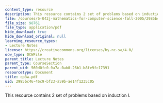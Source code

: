 ```yaml
---
content_type: resource
description: This resource contains 2 set of problems based on induction I.
file: /courses/6-042j-mathematics-for-computer-science-fall-2005/2985bc4646c9bf23a59bae14f1235c05_cp3w.pdf
file_size: 98761
file_type: application/pdf
hide_download: true
hide_download_original: null
learning_resource_types:
- Lecture Notes
license: https://creativecommons.org/licenses/by-nc-sa/4.0/
ocw_type: OCWFile
parent_title: Lecture Notes
parent_type: CourseSection
parent_uid: 560d0fc0-0a7a-0ab0-26b1-b8fe9fc17391
resourcetype: Document
title: cp3w.pdf
uid: 2985bc46-46c9-bf23-a59b-ae14f1235c05
---
```

This resource contains 2 set of problems based on induction I.